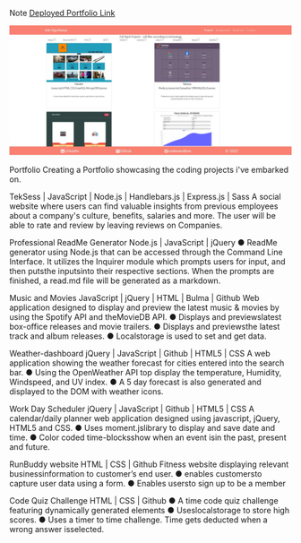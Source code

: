 Note
 [Deployed Portfolio Link](https://jideogun.github.io/Jide-Portfolio/)

 ![alt Project page](src\assets\images\portfoiloProjectpage.jpg)

Portfolio
Creating a Portfolio showcasing the coding projects i've embarked on.

TekSess | JavaScript | Node.js | Handlebars.js | Express.js | Sass
A social website where users can find valuable insights from previous employees about a company's culture, benefits, salaries and more. The user will be able to rate and review by leaving reviews on Companies.

Professional ReadMe Generator Node.js | JavaScript | jQuery
● ReadMe generator using Node.js that can be accessed through the Command Line Interface. It utilizes the Inquirer module which prompts users for input, and then putsthe inputsinto their respective sections. When the prompts are finished, a read.md file will be generated as a markdown.

Music and Movies JavaScript | jQuery | HTML | Bulma | Github
Web application designed to display and preview the latest music & movies by using the Spotify API and theMovieDB API. ● Displays and previewslatest box-office releases and movie trailers. ● Displays and previewsthe latest track and album releases. ● Localstorage is used to set and get data.

Weather-dashboard jQuery | JavaScript | Github | HTML5 | CSS
A web application showing the weather forecast for cities entered into the search bar. ● Using the OpenWeather API top display the temperature, Humidity, Windspeed, and UV index. ● A 5 day forecast is also generated and displayed to the DOM with weather icons.

Work Day Scheduler jQuery | JavaScript | Github | HTML5 | CSS
A calendar/daily planner web application designed using javascript, jQuery, HTML5 and CSS. ● Uses moment.jslibrary to display and save date and time. ● Color coded time-blocksshow when an event isin the past, present and future.

RunBuddy website HTML | CSS | Github
Fitness website displaying relevant businessinformation to customer’s end user. ● enables customersto capture user data using a form. ● Enables usersto sign up to be a member

Code Quiz Challenge HTML | CSS | Github
● A time code quiz challenge featuring dynamically generated elements ● Useslocalstorage to store high scores. ● Uses a timer to time challenge. Time gets deducted when a wrong answer isselected.
